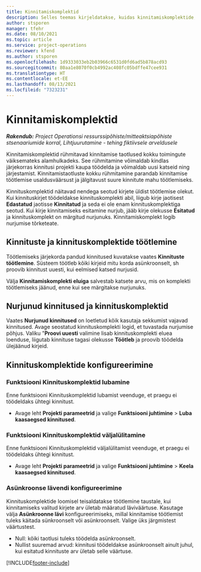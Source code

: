 ```yaml
---
title: Kinnitamiskomplektid
description: Selles teemas kirjeldatakse, kuidas kinnitamiskomplektide, taotluste ja nende toimingute alamhulkadega töötada.
author: stsporen
manager: tfehr
ms.date: 08/10/2021
ms.topic: article
ms.service: project-operations
ms.reviewer: kfend
ms.author: stsporen
ms.openlocfilehash: 1d9333033eb2b03966c6531d0fd6ad5b878acd93
ms.sourcegitcommit: 80aa1e8070f0cb4992ac408fc05bdffe47cee931
ms.translationtype: HT
ms.contentlocale: et-EE
ms.lasthandoff: 08/13/2021
ms.locfileid: "7323231"
---
```

# <a name="approval-sets"></a>Kinnitamiskomplektid

_**Rakendub:** Project Operationsi ressurssipõhiste/mitteaktsiapõhiste stsenaariumide korral,  Lihtjuurutamine - tehing fiktiivsele arveldusele_

Kinnitamiskomplektid rühmitavad kinnitamise taotlused kokku toimingute väiksemateks alamhulkadeks. See rühmitamine võimaldab kindlas järjekorras kinnitusi projekti kaupa töödelda ja võimaldab uusi katseid ning järjestamist. Kinnitamistaotluste kokku rühmitamine parandab kinnitamise töötlemise usaldusväärsust ja jälgitavust suure kinnitute mahu töötlemiseks.

Kinnituskomplektid näitavad nendega seotud kirjete üldist töötlemise olekut. Kui kinnituskirjet töödeldakse kinnituskomplekti abil, liigub kirje jaotisest **Edastatud** jaotisse **Kinnitatud** ja seda ei ole enam kinnituskomplektiga seotud. Kui kirje kinnitamiseks esitamine nurjub, jääb kirje olekusse **Esitatud** ja kinnituskomplekt on märgitud nurjunuks. Kinnitamiskomplekt logib nurjumise tõrketeate.

## <a name="processing-approvals-and-approval-sets"></a>Kinnituste ja kinnituskomplektide töötlemine
Töötlemiseks järjekorda pandud kinnitused kuvatakse vaates **Kinnituste töötlemine**. Süsteem töötleb kõiki kirjeid mitu korda asünkroonselt, sh proovib kinnitust uuesti, kui eelmised katsed nurjusid.

Välja **Kinnitamiskomplekti eluiga** salvestab katsete arvu, mis on komplekti töötlemiseks jäänud, enne kui see märgitakse nurjunuks.

## <a name="failed-approvals-and-approval-sets"></a>Nurjunud kinnitused ja kinnituskomplektid
Vaates **Nurjunud kinnitused** on loetletud kõik kasutaja sekkumist vajavad kinnitused. Avage seostatud kinnituskomplekti logid, et tuvastada nurjumise põhjus.
Valiku "**Proovi uuesti** valimine lisab kinnituskomplekti eluea loenduse, liigutab kinnituse tagasi olekusse **Töötleb** ja proovib töödelda ülejäänud kirjeid.

## <a name="configure-approval-sets"></a>Kinnituskomplektide konfigureerimine

### <a name="enable-the-approval-sets-feature"></a>Funktsiooni Kinnituskomplektid lubamine
Enne funktsiooni Kinnituskomplektid lubamist veenduge, et praegu ei töödeldaks ühtegi kinnitust.

- Avage leht **Projekti parameetrid** ja valige **Funktsiooni juhtimine** > **Luba kaasaegsed kinnitused**.

### <a name="turn-off-the-approval-sets-feature"></a>Funktsiooni Kinnituskomplektid väljalülitamine
Enne funktsiooni Kinnituskomplektid väljalülitamist veenduge, et praegu ei töödeldaks ühtegi kinnitust.

- Avage leht **Projekti parameetrid** ja valige **Funktsiooni juhtimine** > **Keela kaasaegsed kinnitused**.

### <a name="configuring-the-asynchronous-threshold"></a>Asünkroonse lävendi konfigureerimine 
Kinnituskomplektide loomisel teisaldatakse töötlemine taustale, kui kinnitamiseks valitud kirjete arv ületab määratud läviväärtuse. Kasutage välja **Asünkroonne lävi** konfigureerimiseks, millal kinnitamise töötlemist tuleks käitada sünkroonselt või asünkroonselt. Valige üks järgmistest väärtustest.

  - Null: kõiki taotlusi tuleks töödelda asünkroonselt. 
  - Nullist suuremad arvud: kinnitusi töödeldakse asünkroonselt ainult juhul, kui esitatud kinnituste arv ületab selle väärtuse.

[!INCLUDE[footer-include](../includes/footer-banner.md)]
